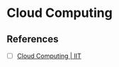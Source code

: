 # Cloud Computing

## References

- [ ] [Cloud Computing | IIT](https://www.youtube.com/playlist?list=PLJ5C_6qdAvBG50J8z_UxQDmKUfmJCeIev)